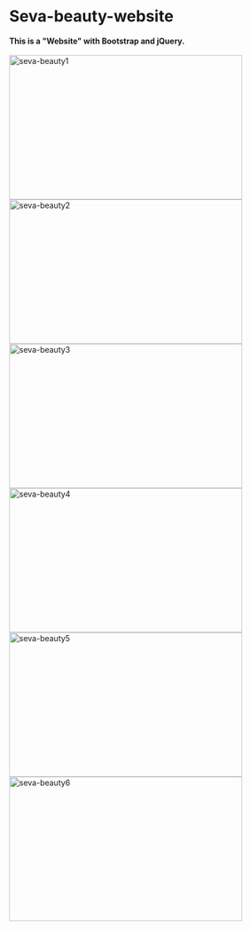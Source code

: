 # Seva-beauty-website
<b>This is a "Website" with Bootstrap and jQuery. </b>
<br><br>
<img src="https://github.com/shzehra93/Seva-Beauty-website/assets/126316477/d3e8f38a-8698-4267-b48b-1bc10ace9bd4" alt="seva-beauty1" height="260px" width="420px">
<img src="https://github.com/shzehra93/Seva-Beauty-website/assets/126316477/fb407cbd-b5e1-49d6-9f07-6b6924f5010a" alt="seva-beauty2" height="260px" width="420px">
<img src="https://github.com/shzehra93/Seva-Beauty-website/assets/126316477/8e36faa9-70f7-4976-9fc7-408db42af255" alt="seva-beauty3" height="260px" width="420px">
<img src="https://github.com/shzehra93/Seva-Beauty-website/assets/126316477/20e54ea8-5be2-4972-9e38-ca8ca2d60d43" alt="seva-beauty4" height="260px" width="420px">
<img src="https://github.com/shzehra93/Seva-Beauty-website/assets/126316477/26d6a7ac-bea6-42ef-ba0d-ac22330ff0f7" alt="seva-beauty5" height="260px" width="420px">
<img src="https://github.com/shzehra93/Seva-Beauty-website/assets/126316477/9937daab-f56d-4282-b37a-3a95843d78a4" alt="seva-beauty6" height="260px" width="420px">

